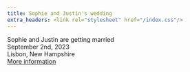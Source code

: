 ```yaml
---
title: Sophie and Justin's wedding
extra_headers: <link rel="stylesheet" href="/index.css"/>
---
```


<!-- <img src="/images/sj.jpeg" width="260"/> -->
<div>Sophie and Justin are getting married</div>
<div>September 2nd, 2023</div>
<div>Lisbon, New Hampshire</div>
<div><a href="/info.html">More information</a></div>

